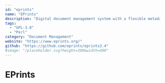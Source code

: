 ```yaml
---
id: "eprints"
name: "EPrints"
description: "Digital document management system with a flexible metadata and workflow model primarily aimed at academic institutions."
tags:
  - "GPL-3.0"
  - "Perl"
category: "Document Management"
website: "https://www.eprints.org/"
github: "https://github.com/eprints/eprints3.4"
#image: "/placeholder.svg?height=300&width=400"
---
```


# EPrints
